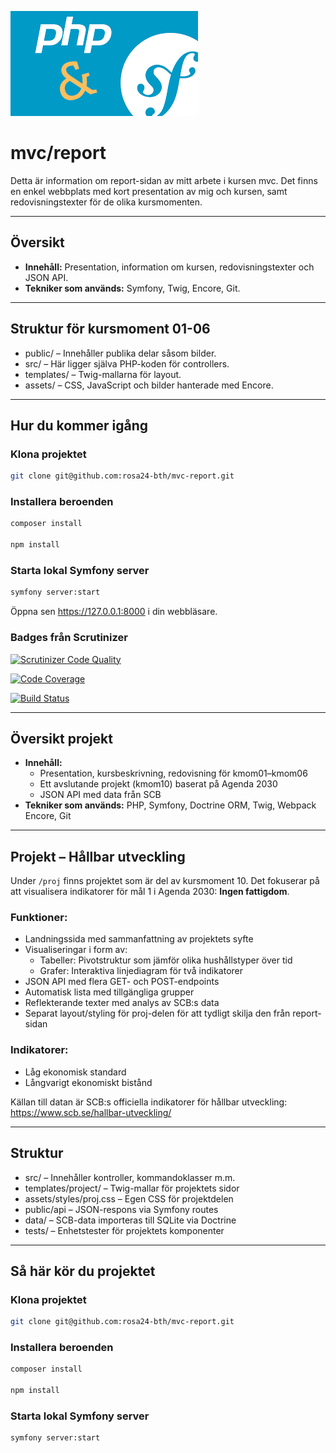 ![Banner Image](./assets/images/PHP_Symfony.png)

# mvc/report

Detta är information om report-sidan av mitt arbete i kursen mvc. Det finns en enkel webbplats med kort presentation av mig och kursen, samt redovisningstexter för de olika kursmomenten.

---

## Översikt

- **Innehåll:** Presentation, information om kursen, redovisningstexter och JSON API.
- **Tekniker som används:** Symfony, Twig, Encore, Git.

---

## Struktur för kursmoment 01-06

- public/ – Innehåller publika delar såsom bilder.
- src/ – Här ligger själva PHP-koden för controllers.
- templates/ – Twig-mallarna för layout.
- assets/ – CSS, JavaScript och bilder hanterade med Encore.

---

## Hur du kommer igång

### Klona projektet
```bash
git clone git@github.com:rosa24-bth/mvc-report.git
```

### Installera beroenden
```bash
composer install

npm install
```

### Starta lokal Symfony server
```bash
symfony server:start
```

Öppna sen https://127.0.0.1:8000 i din webbläsare.

### Badges från Scrutinizer

[![Scrutinizer Code Quality](https://scrutinizer-ci.com/g/rosa24-bth/mvc-report/badges/quality-score.png?b=main)](https://scrutinizer-ci.com/g/rosa24-bth/mvc-report/?branch=main)

[![Code Coverage](https://scrutinizer-ci.com/g/rosa24-bth/mvc-report/badges/coverage.png?b=main)](https://scrutinizer-ci.com/g/rosa24-bth/mvc-report/?branch=main)

[![Build Status](https://scrutinizer-ci.com/g/rosa24-bth/mvc-report/badges/build.png?b=main)](https://scrutinizer-ci.com/g/rosa24-bth/mvc-report/build-status/main)

---

## Översikt projekt

- **Innehåll:**
  - Presentation, kursbeskrivning, redovisning för kmom01–kmom06
  - Ett avslutande projekt (kmom10) baserat på Agenda 2030
  - JSON API med data från SCB
- **Tekniker som används:** PHP, Symfony, Doctrine ORM, Twig, Webpack Encore, Git

---

## Projekt – Hållbar utveckling

Under `/proj` finns projektet som är del av kursmoment 10. Det fokuserar på att visualisera
indikatorer för mål 1 i Agenda 2030: **Ingen fattigdom**.

### Funktioner:

- Landningssida med sammanfattning av projektets syfte
- Visualiseringar i form av:
  - Tabeller: Pivotstruktur som jämför olika hushållstyper över tid
  - Grafer: Interaktiva linjediagram för två indikatorer
- JSON API med flera GET- och POST-endpoints
- Automatisk lista med tillgängliga grupper
- Reflekterande texter med analys av SCB:s data
- Separat layout/styling för proj-delen för att tydligt skilja den från report-sidan

### Indikatorer:

- Låg ekonomisk standard
- Långvarigt ekonomiskt bistånd

Källan till datan är SCB:s officiella indikatorer för hållbar utveckling:
https://www.scb.se/hallbar-utveckling/

---

## Struktur

- src/ – Innehåller kontroller, kommandoklasser m.m.
- templates/project/ – Twig-mallar för projektets sidor
- assets/styles/proj.css – Egen CSS för projektdelen
- public/api – JSON-respons via Symfony routes
- data/ – SCB-data importeras till SQLite via Doctrine
- tests/ – Enhetstester för projektets komponenter

---

## Så här kör du projektet

### Klona projektet
```bash
git clone git@github.com:rosa24-bth/mvc-report.git
```

### Installera beroenden
```bash
composer install

npm install
```

### Starta lokal Symfony server
```bash
symfony server:start
```
